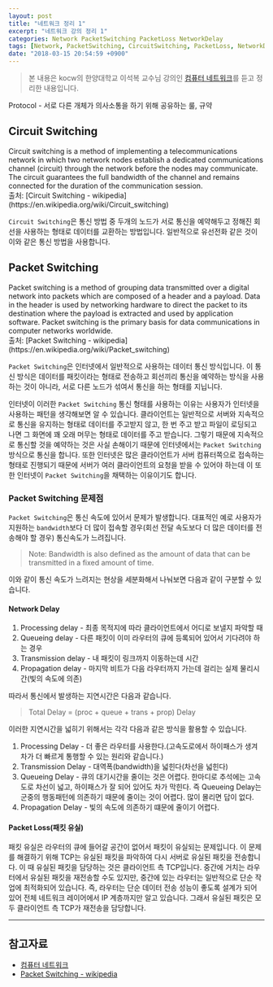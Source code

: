 ```yaml
---
layout: post
title: "네트워크 정리 1"
excerpt: "네트워크 강의 정리 1"
categories: Network PacketSwitching PacketLoss NetworkDelay
tags: [Network, PacketSwitching, CircuitSwitching, PacketLoss, NetworkDelay]
date: "2018-03-15 20:54:59 +0900"
---
```


> 본 내용은 kocw의 한양대학교 이석복 교수님 강의인 [컴퓨터 네트워크](http://www.kocw.net/home/search/kemView.do?kemId=1223614)를 듣고 정리한 내용입니다.

<div class="message">
  Protocol - 서로 다른 개체가 의사소통을 하기 위해 공유하는 룰, 규약
</div>

## Circuit Switching

<div class="message">
  Circuit switching is a method of implementing a telecommunications network in which two network nodes establish a dedicated communications channel (circuit) through the network before the nodes may communicate. The circuit guarantees the full bandwidth of the channel and remains connected for the duration of the communication session.
</div>
출처: [Circuit Switching - wikipedia](https://en.wikipedia.org/wiki/Circuit_switching)

`Circuit Switching`은 통신 방법 중 두개의 노드가 서로 통신을 예약해두고 정해진 회선을 사용하는 형태로 데이터를 교환하는 방법입니다. 일반적으로 유선전화 같은 것이 이와 같은 통신 방법을 사용합니다.

## Packet Switching

<div class="message">
  Packet switching is a method of grouping data transmitted over a digital network into packets which are composed of a header and a payload. Data in the header is used by networking hardware to direct the packet to its destination where the payload is extracted and used by application software. Packet switching is the primary basis for data communications in computer networks worldwide.
</div>
출처: [Packet Switching - wikipedia](https://en.wikipedia.org/wiki/Packet_switching)

`Packet Switching`은 인터넷에서 일반적으로 사용하는 데이터 통신 방식입니다. 이 통신 방식은 데이터를 패킷이라는 형태로 전송하고 회선끼리 통신을 예약하는 방식을 사용하는 것이 아니라, 서로 다른 노드가 섞여서 통신을 하는 형태를 지닙니다.

인터넷이 이러한 `Packet Switching` 통신 형태를 사용하는 이유는 사용자가 인터넷을 사용하는 패턴을 생각해보면 알 수 있습니다. 클라이언트는 일반적으로 서버와 지속적으로 통신을 유지하는 형태로 데이터를 주고받지 않고, 한 번 주고 받고 파일이 로딩되고 나면 그 화면에 꽤 오래 머무는 형태로 데이터를 주고 받습니다. 그렇기 때문에 지속적으로 통신할 것을 예약하는 것은 사실 손해이기 때문에 인터넷에서는 `Packet Switching` 방식으로 통신을 합니다. 또한 인터넷은 많은 클라이언트가 서버 컴퓨터쪽으로 접속하는 형태로 진행되기 때문에 서버가 여러 클라이언트의 요청을 받을 수 있어야 하는데 이 또한 인터넷이 `Packet Switching`을 채택하는 이유이기도 합니다.

### Packet Switching 문제점

`Packet Switching`은 통신 속도에 있어서 문제가 발생합니다. 대표적인 예로 사용자가 지원하는 `bandwidth`보다 더 많이 접속할 경우(회선 전달 속도보다 더 많은 데이터를 전송해야 할 경우) 통신속도가 느려집니다.

> Note: Bandwidth is also defined as the amount of data that can be transmitted in a fixed amount of time.

이와 같이 통신 속도가 느려지는 현상을 세분화해서 나눠보면 다음과 같이 구분할 수 있습니다.

#### Network Delay

1. Processing delay - 최종 목적지에 따라 클라이언트에서 어디로 보낼지 파악할 때
2. Queueing delay - 다른 패킷이 이미 라우터의 큐에 등록되어 있어서 기다려야 하는 경우
3. Transmission delay - 내 패킷이 링크까지 이동하는데 시간
4. Propagation delay - 마지막 비트가 다음 라우터까지 가는데 걸리는 실제 물리시간(빛의 속도에 의존)

따라서 통신에서 발생하는 지연시간은 다음과 같습니다.

> Total Delay = (proc + queue + trans + prop) Delay

이러한 지연시간을 넓히기 위해서는 각각 다음과 같은 방식을 활용할 수 있습니다.

1. Processing Delay - 더 좋은 라우터를 사용한다.(고속도로에서 하이패스가 생겨 차가 더 빠르게 통행할 수 있는 원리와 같습니다.)
2. Transmission Delay - 대역폭(bandwidth)을 넓힌다(차선을 넓힌다)
3. Queueing Delay - 큐의 대기시간을 줄이는 것은 어렵다. 한마디로 추석에는 고속도로 차선이 넓고, 하이패스가 잘 되어 있어도 차가 막힌다. 즉 Queueing Delay는 군중의 행동패턴에 의존하기 때문에 줄이는 것이 어렵다. 많이 몰리면 답이 없다.
4. Propagation Delay - 빛의 속도에 의존하기 떄문에 줄이기 어렵다.

#### Packet Loss(패킷 유실)

패킷 유실은 라우터의 큐에 들어갈 공간이 없어서 패킷이 유실되는 문제입니다. 이 문제를 해결하기 위해 TCP는 유실된 패킷을 파악하여 다시 서버로 유실된 패킷을 전송합니다. 이 때 유실된 패킷을 담당하는 것은 클라이언트 측 TCP입니다. 중간에 거치는 라우터에서 유실된 패킷을 재전송할 수도 있지만, 중간에 있는 라우터는 일반적으로 단순 작업에 최적화되어 있습니다. 즉, 라우터는 단순 데이터 전송 성능이 좋도록 설계가 되어 있어 전체 네트워크 레이어에서 IP 계층까지만 알고 있습니다. 그래서 유실된 패킷은 모두 클라이언트 측 TCP가 재전송을 담당합니다.


-----

## 참고자료
* [컴퓨터 네트워크](http://www.kocw.net/home/search/kemView.do?kemId=1223614)
* [Packet Switching - wikipedia](https://en.wikipedia.org/wiki/Packet_switching)
